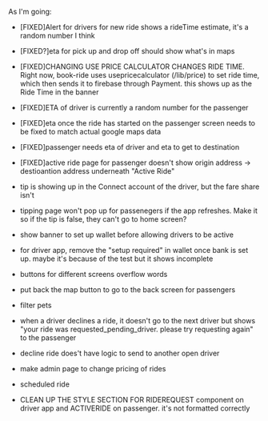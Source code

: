 As I'm going: 
- [FIXED]Alert for drivers for new ride shows a rideTime estimate, it's a random number I think 
- [FIXED?]eta for pick up and drop off should show what's in maps
- [FIXED]CHANGING USE PRICE CALCULATOR CHANGES RIDE TIME. Right now, book-ride uses usepricecalculator (/lib/price) to set ride time, which then sends it to firebase through Payment. this shows up as the Ride Time in the banner
- [FIXED]ETA of driver is currently a random number for the passenger
- [FIXED]eta once the ride has started on the passenger screen needs to be fixed to match actual google maps data
- [FIXED]passenger needs eta of driver and eta to get to destination
- [FIXED]active ride page for passenger doesn't show origin address -> destioantion address underneath "Active Ride"


- tip is showing up in the Connect account of the driver, but the fare share isn't
- tipping page won't pop up for passenegers if the app refreshes. Make it so if the tip is false, they can't go to home screen?

- show banner to set up wallet before allowing drivers to be active
- for driver app, remove the "setup required" in wallet once bank is set up. maybe it's because of the test but it shows incomplete

- buttons for different screens overflow words
- put back the map button to go to the back screen for passengers

- filter pets

- when a driver declines a ride, it doesn't go to the next driver but shows "your ride was requested_pending_driver. please try requesting again" to the passenger
- decline ride does't have logic to send to another open driver

- make admin page to change pricing of rides

- scheduled ride 

- CLEAN UP THE STYLE SECTION FOR RIDEREQUEST component on driver app and ACTIVERIDE on passenger. it's not formatted correctly
